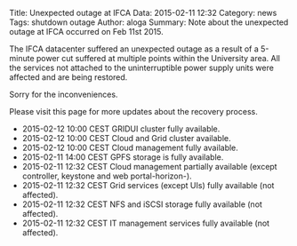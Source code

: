Title: Unexpected outage at IFCA
Data: 2015-02-11 12:32
Category: news
Tags: shutdown outage
Author: aloga
Summary: Note about the unexpected outage at IFCA occurred on Feb 11st 2015.

The IFCA datacenter suffered an unexpected outage as a result of a 5-minute power cut 
suffered at multiple points within the University area. All the services not attached
to the uninterruptible power supply units were affected and are being restored.

Sorry for the inconveniences.

Please visit this page for more updates about the recovery process.

 *  <span class="text-muted">2015-02-12 10:00 CEST</span> <span class="text-success">GRIDUI cluster fully available.</span>
 *  <span class="text-muted">2015-02-12 10:00 CEST</span> <span class="text-success">Cloud and Grid cluster available.</span>
 *  <span class="text-muted">2015-02-12 10:00 CEST</span> <span class="text-success">Cloud management fully available.</span>
 *  <span class="text-muted">2015-02-11 14:00 CEST</span> <span class="text-success">GPFS storage is fully available.</span>
 *  <span class="text-muted">2015-02-11 12:32 CEST</span> <span class="text-success">Cloud management partially available (except controller, keystone and web portal-horizon-).</span>
 *  <span class="text-muted">2015-02-11 12:32 CEST</span> <span class="text-success">Grid services (except UIs) fully available (not affected).</span>
 *  <span class="text-muted">2015-02-11 12:32 CEST</span> <span class="text-success">NFS and iSCSI storage fully available (not affected).</span>
 *  <span class="text-muted">2015-02-11 12:32 CEST</span> <span class="text-success">IT management services fully available (not affected).</span>
